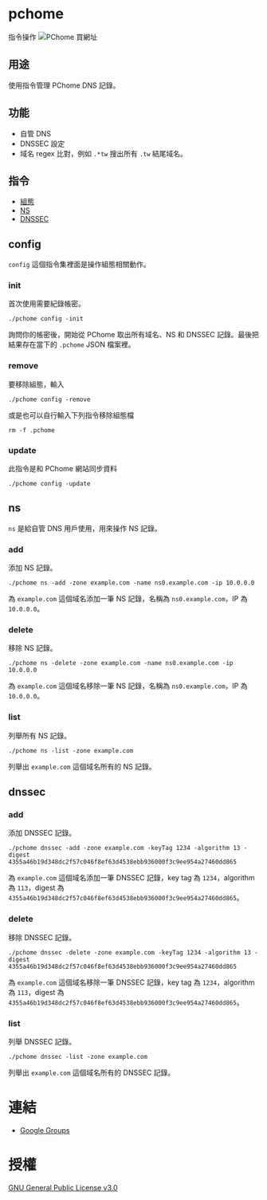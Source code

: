 # pchome
指令操作 ![PChome 買網址](http://myname.pchome.com.tw/img/pchomelogo_domain.gif)


## 用途
使用指令管理 PChome DNS 記錄。


## 功能
*  自管 DNS
*  DNSSEC 設定
*  域名 regex 比對，例如 ```.*tw``` 搜出所有 ```.tw``` 結尾域名。


## 指令
*  [組態](#config)
*  [NS](#ns)
*  [DNSSEC](#dnssec)

## config
```config``` 這個指令集裡面是操作組態相關動作。

### init
首次使用需要紀錄帳密。

    ./pchome config -init

詢問你的帳密後，開始從 PChome 取出所有域名、NS 和 DNSSEC 記錄。最後把結果存在當下的 ```.pchome``` JSON 檔案裡。

### remove
要移除組態，輸入

    ./pchome config -remove
    
或是也可以自行輸入下列指令移除組態檔

    rm -f .pchome

### update
此指令是和 PChome 網站同步資料

    ./pchome config -update

## ns
```ns``` 是給自管 DNS 用戶使用，用來操作 NS 記錄。

### add
添加 NS 記錄。

    ./pchome ns -add -zone example.com -name ns0.example.com -ip 10.0.0.0
    
為 ```example.com``` 這個域名添加一筆 NS 記錄，名稱為 ```ns0.example.com```，IP 為 ```10.0.0.0```。

### delete
移除 NS 記錄。

    ./pchome ns -delete -zone example.com -name ns0.example.com -ip 10.0.0.0
    
為 ```example.com``` 這個域名移除一筆 NS 記錄，名稱為 ```ns0.example.com```，IP 為 ```10.0.0.0```。


### list
列舉所有 NS 記錄。

    ./pchome ns -list -zone example.com
    
列舉出 ```example.com``` 這個域名所有的 NS 記錄。


## dnssec
### add
添加 DNSSEC 記錄。

    ./pchome dnssec -add -zone example.com -keyTag 1234 -algorithm 13 -digest 4355a46b19d348dc2f57c046f8ef63d4538ebb936000f3c9ee954a27460dd865
    
為 ```example.com``` 這個域名添加一筆 DNSSEC 記錄，key tag 為 ```1234```，algorithm 為 ```113```，digest 為 ```4355a46b19d348dc2f57c046f8ef63d4538ebb936000f3c9ee954a27460dd865```。

### delete
移除 DNSSEC 記錄。

    ./pchome dnssec -delete -zone example.com -keyTag 1234 -algorithm 13 -digest 4355a46b19d348dc2f57c046f8ef63d4538ebb936000f3c9ee954a27460dd865
    
為 ```example.com``` 這個域名移除一筆 DNSSEC 記錄，key tag 為 ```1234```，algorithm 為 ```113```，digest 為 ```4355a46b19d348dc2f57c046f8ef63d4538ebb936000f3c9ee954a27460dd865```。

### list
列舉 DNSSEC 記錄。

    ./pchome dnssec -list -zone example.com
    
列舉出 ```example.com``` 這個域名所有的 DNSSEC 記錄。

# 連結
-   [Google Groups](https://groups.google.com/forum/?fromgroups=#!forum/pchome-dns)

# 授權
[GNU General Public License v3.0](https://opensource.org/licenses/GPL-3.0)